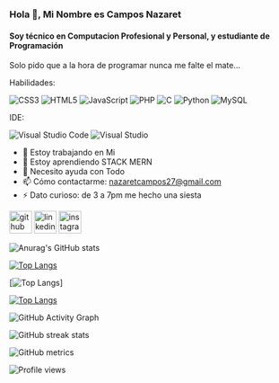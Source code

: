 ### Hola 👋, Mi Nombre es Campos Nazaret
#### Soy técnico en Computacion Profesional y Personal, y estudiante de Programación
Solo pido que a la hora de programar nunca me falte el mate...


Habilidades:

![CSS3](https://img.shields.io/badge/css3-%231572B6.svg?style=for-the-badge&logo=css3&logoColor=white)
![HTML5](https://img.shields.io/badge/html5-%23E34F26.svg?style=for-the-badge&logo=html5&logoColor=white)
![JavaScript](https://img.shields.io/badge/javascript-%23323330.svg?style=for-the-badge&logo=javascript&logoColor=%23F7DF1E)
![PHP](https://img.shields.io/badge/php-%23777BB4.svg?style=for-the-badge&logo=php&logoColor=white)
![C](https://img.shields.io/badge/c-%2300599C.svg?style=for-the-badge&logo=c&logoColor=white)
![Python](https://img.shields.io/badge/python-3670A0?style=for-the-badge&logo=python&logoColor=ffdd54)
![MySQL](https://img.shields.io/badge/mysql-%2300f.svg?style=for-the-badge&logo=mysql&logoColor=white)


IDE:

![Visual Studio Code](https://img.shields.io/badge/Visual%20Studio%20Code-0078d7.svg?style=for-the-badge&logo=visual-studio-code&logoColor=white)
![Visual Studio](https://img.shields.io/badge/Visual%20Studio-5C2D91.svg?style=for-the-badge&logo=visual-studio&logoColor=white)


- 🔭 Estoy trabajando en Mi 
- 🌱 Estoy aprendiendo STACK MERN 
- 🤔 Necesito ayuda con Todo 
- 📫 Cómo contactarme: nazaretcampos27@gmail.com 
- ⚡ Dato curioso: de 3 a 7pm me hecho una siesta  


[<img src='https://cdn.jsdelivr.net/npm/simple-icons@3.0.1/icons/github.svg' alt='github' height='40'>](https://github.com/NazaretCS)  [<img src='https://cdn.jsdelivr.net/npm/simple-icons@3.0.1/icons/linkedin.svg' alt='linkedin' height='40'>](https://www.linkedin.com/in/nazaretcs/)  [<img src='https://cdn.jsdelivr.net/npm/simple-icons@3.0.1/icons/instagram.svg' alt='instagram' height='40'>](https://www.instagram.com/campos.nazaret/)  




![Anurag's GitHub stats](https://github-readme-stats.vercel.app/api?username=NazaretCS&show_icons=true&theme=transparent) <br>

[![Top Langs](https://github-readme-stats.vercel.app/api/top-langs/?username=NazaretCS&layout=compact&theme=transparent)](https://github.com/anuraghazra/github-readme-stats) <br>

[![Top Langs](https://github-readme-stats.vercel.app/api/top-langs/?username=NazaretCS&layout=compact&theme=transparent)] <br>


[![Top Langs](https://github-readme-stats.vercel.app/api/top-langs/?username=NazaretCS&layout=compact&theme=transparent)](https://github.com/NazaretCS/github-readme-stats) <br>


![GitHub Activity Graph](https://activity-graph.herokuapp.com/graph?username=NazaretCS)  

![GitHub streak stats](https://streak-stats.demolab.com/?user=NazaretCS&layout=compact&theme=dark)  

![GitHub metrics](https://metrics.lecoq.io/NazaretCS)  

![Profile views](https://gpvc.arturio.dev/NazaretCS)  
